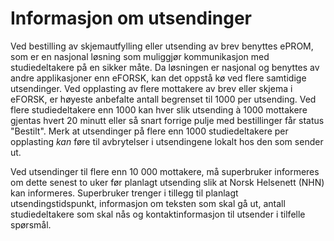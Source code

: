 # Informasjon om utsendinger

Ved bestilling av skjemautfylling eller utsending av brev benyttes ePROM, som er en nasjonal løsning som muliggjør kommunikasjon med studiedeltakere på en sikker måte. Da løsningen er nasjonal og benyttes av andre
applikasjoner enn eFORSK, kan det oppstå kø ved flere samtidige utsendinger. Ved opplasting av flere mottakere av brev eller skjema i eFORSK, er høyeste anbefalte antall begrenset til 1000 per utsending. Ved flere
studiedeltakere enn 1000 kan hver slik utsending à 1000 mottakere gjentas hvert 20 minutt eller så snart forrige pulje med bestillinger får status "Bestilt". Merk at utsendinger på flere enn 1000 studiedeltakere per
opplasting *kan* føre til avbrytelser i utsendingene lokalt hos den som sender ut. 

Ved utsendinger til flere enn 10 000 mottakere, må superbruker informeres om dette senest to uker før planlagt utsending slik at Norsk Helsenett (NHN) kan informeres. Superbruker trenger i tillegg til planlagt 
utsendingstidspunkt, informasjon om teksten som skal gå ut, antall studiedeltakere som skal nås og kontaktinformasjon til utsender i tilfelle spørsmål.
